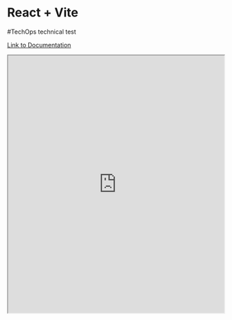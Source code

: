 # React + Vite
#TechOps technical test

[Link to Documentation](https://github.com/Djilllali/techOps-front/tree/main/docs)
<iframe src="https://github.com/Djilllali/techOps-front/tree/main/docs" width="100%" height="600px"></iframe>

<!-- Other README content goes here -->